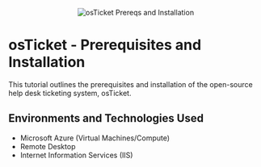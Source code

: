 <p align="center">
<img src="https://i.imgur.com/Clzj7Xs.png" alt="osTicket Prereqs and Installation"/>
</p>

<h1>osTicket - Prerequisites and Installation</h1>
This tutorial outlines the prerequisites and installation of the open-source help desk ticketing system, osTicket.<br />


<h2>Environments and Technologies Used</h2>

- Microsoft Azure (Virtual Machines/Compute)
- Remote Desktop
- Internet Information Services (IIS)

